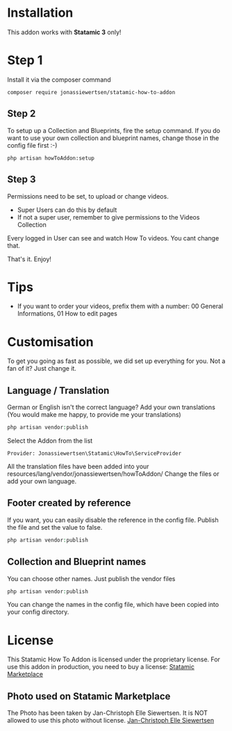# Installation 

This addon works with **Statamic 3** only!

# Step 1

Install it via the composer command
```
composer require jonassiewertsen/statamic-how-to-addon
```

## Step 2

To setup up a Collection and Blueprints, fire the setup command.
If you do want to use your own collection and blueprint names, change those in the config file first :-)

```
php artisan howToAddon:setup
```

## Step 3
Permissions need to be set, to upload or change videos. 
- Super Users can do this by default
- If not a super user, remember to give permissions to the Videos Collection

Every logged in User can see and watch How To videos. You cant change that.

That's it. Enjoy!

# Tips

- If you want to order your videos, prefix them with a number: 00 General Informations, 01 How to edit pages  

# Customisation

To get you going as fast as possible, we did set up everything for you. Not a fan of it? Just change it.

## Language / Translation

German or English isn't the correct language? Add your own translations (You would make me happy, to provide me your translations)

```php
php artisan vendor:publish
```

Select the Addon from the list
```
Provider: Jonassiewertsen\Statamic\HowTo\ServiceProvider
```

All the translation files have been added into your resources/lang/vendor/jonassiewertsen/howToAddon/
Change the files or add your own language.

## Footer created by reference

If you want, you can easily disable the reference in the config file. Publish the file and set
the value to false.

```php
php artisan vendor:publish
```

## Collection and Blueprint names

You can choose other names. Just publish the vendor files

```php
php artisan vendor:publish
```

You can change the names in the config file, which have been copied into your config directory.

# License
This Statamic How To Addon is licensed under the proprietary license. For use this addon in production, you need 
to buy a license:
[Statamic Marketplace](https://statamic.com/seller/products/how-to-addon/variants/219/preview)

## Photo used on Statamic Marketplace
The Photo has been taken by Jan-Christoph Elle Siewertsen. It is NOT allowed to use this photo without license. 
[Jan-Christoph Elle Siewertsen](http://janchristophelle.com/)